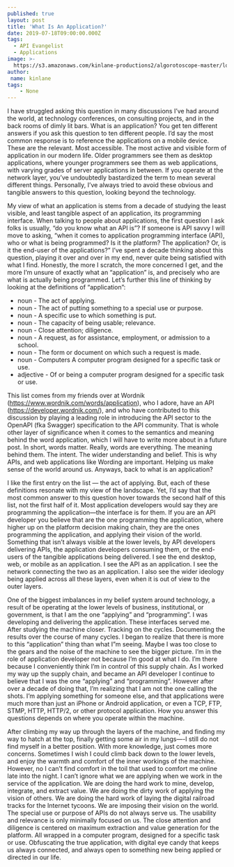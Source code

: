 ```yaml
---
published: true
layout: post
title: 'What Is An Application?'
date: 2019-07-18T09:00:00.000Z
tags:
  - API Evangelist
  - Applications
image: >-
  https://s3.amazonaws.com/kinlane-productions2/algorotoscope-master/lost-angeles-downtown-freeway-los-angeles-downtow-freeway-copper-circuit-2.jpg
author:
 name: kinlane
tags:
    - None
---
```

I have struggled asking this question in many discussions I’ve had around the world, at technology conferences, on consulting projects, and in the back rooms of dimly lit bars. What is an application? You get ten different answers if you ask this question to ten different people. I’d say the most common response is to reference the applications on a mobile device. These are the relevant. Most accessible. The most active and visible form of application in our modern life. Older programmers see them as desktop applications, where younger programmers see them as web applications, with varying grades of server applications in between. If you operate at the network layer, you’ve undoubtedly bastardized the term to mean several different things. Personally, I’ve always tried to avoid these obvious and tangible answers to this question, looking beyond the technology.

My view of what an application is stems from a decade of studying the least visible, and least tangible aspect of an application, its programming interface. When talking to people about applications, the first question I ask folks is usually, “do you know what an API is”? If someone is API savvy I will move to asking, “when it comes to application programming interface (API), who or what is being programmed? Is it the platform? The application? Or, is it the end-user of the applications?” I’ve spent a decade thinking about this question, playing it over and over in my end, never quite being satisfied with what I find. Honestly, the more I scratch, the more concerned I get, and the more I’m unsure of exactly what an “application” is, and precisely who are what is actually being programmed. Let’s further this line of thinking by looking at the definitions of “application”:

- noun - The act of applying.
- noun - The act of putting something to a special use or purpose.
- noun - A specific use to which something is put.
- noun - The capacity of being usable; relevance.
- noun - Close attention; diligence.
- noun - A request, as for assistance, employment, or admission to a school.
- noun - The form or document on which such a request is made.
- noun - Computers A computer program designed for a specific task or use.
- adjective - Of or being a computer program designed for a specific task or use.

This list comes from my friends over at Wordnik (https://www.wordnik.com/words/application), who I adore, have an API (https://developer.wordnik.com/), and who have contributed to this discussion by playing a leading role in introducing the API sector to the OpenAPI (fka Swagger) specification to the API community. That is whole other layer of significance when it comes to the semantics and meaning behind the word application, which I will have to write more about in a future post. In short, words matter. Really, words are everything. The meaning behind them. The intent. The wider understanding and belief. This is why APIs, and web applications like Wording are important. Helping us make sense of the world around us. Anyways, back to what is an application?

I like the first entry on the list — the act of applying. But, each of these definitions resonate with my view of the landscape. Yet, I’d say that the most common answer to this question hover towards the second half of this list, not the first half of it. Most application developers would say they are programming the application—the interface is for them. If you are an API developer you believe that are the one programming the application, where higher up on the platform decision making chain, they are the ones programming the application, and applying their vision of the world. Something that isn’t always visible at the lower levels, by API developers delivering APIs, the application developers consuming them, or the end-users of the tangible applications being delivered. I see the end desktop, web, or mobile as an application. I see the API as an application. I see the network connecting the two as an application. I also see the wider ideology being applied across all these layers, even when it is out of view to the outer layers.

One of the biggest imbalances in my belief system around technology, a result of be operating at the lower levels of business, institutional, or government, is that I am the one “applying” and “programming”. I was developing and delivering the application. These interfaces served me. After studying the machine closer. Tracking on the cycles. Documenting the results over the course of many cycles. I began to realize that there is more to this “application” thing than what I”m seeing. Maybe I was too close to the gears and the noise of the machine to see the bigger picture. I’m in the role of application developer not because I’m good at what I do. I’m there because I conveniently think I’m in control of this supply chain. As I worked my way up the supply chain, and became an API developer I continue to believe that I was the one “applying” and “programming”. However after over a decade of doing that, I’m realizing that I am not the one calling the shots. I’m applying something for someone else, and that applications were much more than just an iPhone or Android application, or even a TCP, FTP, STMP, HTTP, HTTP/2, or other protocol application. How you answer this questions depends on where you operate within the machine.

After climbing my way up through the layers of the machine, and finding my way to hatch at the top, finally getting some air in my lungs—-I still do not find myself in a better position. With more knowledge, just comes more concerns. Sometimes I wish I could climb back down to the lower levels, and enjoy the warmth and comfort of the inner workings of the machine. However, no I can’t find comfort in the toil that used to comfort me online late into the night. I can’t ignore what we are applying when we work in the service of the application. We are doing the hard work to mine, develop, integrate, and extract value. We are doing the dirty work of applying the vision of others. We are doing the hard work of laying the digital railroad tracks for the Internet tycoons. We are imposing their vision on the world. The special use or purpose of APIs do not always serve us. The usability and relevance is only minimally focused on us. The close attention and diligence is centered on maximum extraction and value generation for the platform. All wrapped in a computer program, designed for a specific task or use. Obfuscating the true application, with digital eye candy that keeps us always connected, and always open to something new being applied or directed in our life.
